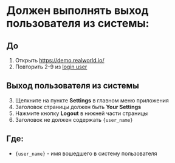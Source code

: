 #  Должен выполнять выход пользователя из системы:

## До

1. Открыть https://demo.realworld.io/
2. Повторить 2-9 из [login user](login_user.md)

## Выход пользователя из системы

3. Щелкните на пункте **Settings** в главном меню приложения
4. Заголовок страницы должен быть **Your Settings**
5. Нажмите кнопку **Logout** в нижней части страницы
6. Заголовок не должен содержать `{user_name}`

## Где:

* `{user_name}` - имя вошедшего в систему пользователя